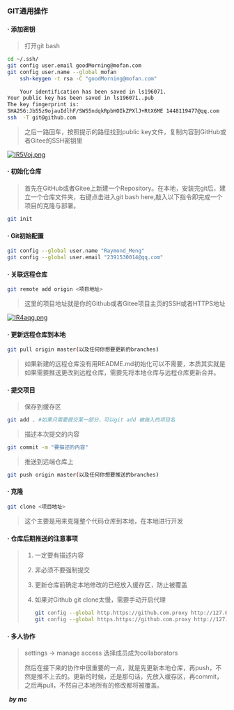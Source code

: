 ### **GIT通用操作**

#### · 添加密钥

> 打开git bash

```bash
cd ~/.ssh/
git config user.email goodMorning@mofan.com
git config user.name --global mofan
    ssh-keygen -t rsa -C "goodMorning@mofan.com"
    
    Your identification has been saved in ls196071.
Your public key has been saved in ls196071..pub
The key fingerprint is:
SHA256:Jb55z9ojauIdlhF/SWS5ndqkRpbHOIkZPXlJ+RtX6ME 1448119477@qq.com
ssh  -T git@github.com
```

> 之后一路回车，按照提示的路径找到public key文件，复制内容到GitHub或者Gitee的SSH密钥里

[![IR5Voj.png](https://z3.ax1x.com/2021/11/16/IR5Voj.png)](https://imgtu.com/i/IR5Voj)

#### · 初始化仓库

> 首先在GitHub或者Gitee上新建一个Repository。在本地，安装完git后，建立一个仓库文件夹，右键点击进入git bash here,敲入以下指令即完成一个项目的克隆与部署。

```bash
git init
```

#### · Git初始配置

```bash
git config --global user.name "Raymond_Meng"
git config --global user.email "2391530014@qq.com"
```

#### · 关联远程仓库

```bash
git remote add origin <项目地址>
```

> 这里的项目地址就是你的Github或者Gitee项目主页的SSH或者HTTPS地址

[![IR4aqg.png](https://z3.ax1x.com/2021/11/16/IR4aqg.png)](https://imgtu.com/i/IR4aqg)

#### · 更新远程仓库到本地

```bash
git pull origin master(以及任何你想要更新的branches)
```

> 如果新建的远程仓库没有用README.md初始化可以不需要，本质其实就是如果需要推送更改到远程仓库，需要先将本地仓库与远程仓库更新合并。

#### · 提交项目

> 保存到缓存区

``` bash
git add . #如果只需要提交某一部分，可以git add 被拖入的项目名
```

> 描述本次提交的内容

```bash
git commit -m "要描述的内容"
```

> 推送到远端仓库上

```bash
git push origin master(以及任何你想要推送的branches)
```

#### · 克隆

```bash
git clone <项目地址>
```

> 这个主要是用来克隆整个代码仓库到本地，在本地进行开发

#### · 仓库后期推送的注意事项

> 1. 一定要有描述内容
>
> 2. 非必须不要强制提交
>
> 3. 更新仓库前确定本地修改的已经放入缓存区，防止被覆盖
>
> 4. 如果对Github git clone太慢，需要手动开启代理
>
>    ```bash
>    git config --global http.https://github.com.proxy http://127.0.0.1:19180 #端口号因人而异
>    git config --global https.https://github.com.proxy http://127.0.0.1:19180
>    ```

#### · 多人协作

>  settings -> manage access 选择成员成为collaborators
>
> 然后在接下来的协作中很重要的一点，就是先更新本地仓库，再push，不然是推不上去的。更新的时候，还是那句话，先放入缓存区，再commit，之后再pull，不然自己本地所有的修改都将被覆盖。



​                                                                                                                                                                                                                ***by mc***